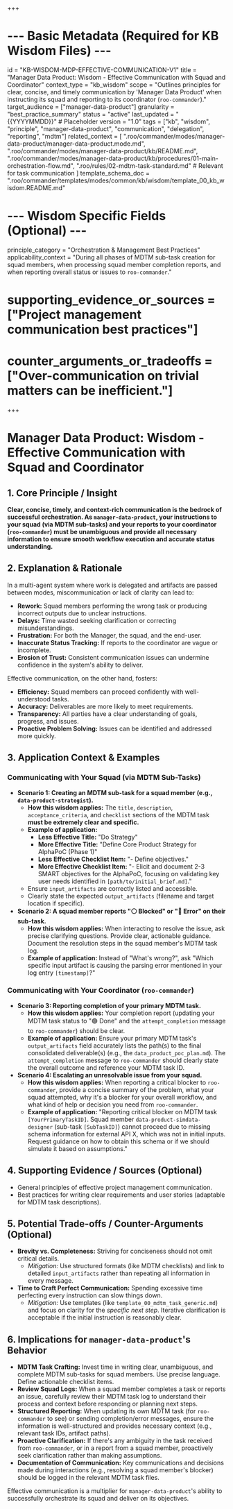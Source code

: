 +++
# --- Basic Metadata (Required for KB Wisdom Files) ---
id = "KB-WISDOM-MDP-EFFECTIVE-COMMUNICATION-V1"
title = "Manager Data Product: Wisdom - Effective Communication with Squad and Coordinator"
context_type = "kb_wisdom"
scope = "Outlines principles for clear, concise, and timely communication by 'Manager Data Product' when instructing its squad and reporting to its coordinator (`roo-commander`)."
target_audience = ["manager-data-product"]
granularity = "best_practice_summary"
status = "active"
last_updated = "{{YYYYMMDD}}" # Placeholder
version = "1.0"
tags = ["kb", "wisdom", "principle", "manager-data-product", "communication", "delegation", "reporting", "mdtm"]
related_context = [
    ".roo/commander/modes/manager-data-product/manager-data-product.mode.md",
    ".roo/commander/modes/manager-data-product/kb/README.md",
    ".roo/commander/modes/manager-data-product/kb/procedures/01-main-orchestration-flow.md",
    ".roo/rules/02-mdtm-task-standard.md" # Relevant for task communication
]
template_schema_doc = ".roo/commander/templates/modes/common/kb/wisdom/template_00_kb_wisdom.README.md"

# --- Wisdom Specific Fields (Optional) ---
principle_category = "Orchestration & Management Best Practices"
applicability_context = "During all phases of MDTM sub-task creation for squad members, when processing squad member completion reports, and when reporting overall status or issues to `roo-commander`."
# supporting_evidence_or_sources = ["Project management communication best practices"]
# counter_arguments_or_tradeoffs = ["Over-communication on trivial matters can be inefficient."]
+++

# Manager Data Product: Wisdom - Effective Communication with Squad and Coordinator

## 1. Core Principle / Insight

**Clear, concise, timely, and context-rich communication is the bedrock of successful orchestration. As `manager-data-product`, your instructions to your squad (via MDTM sub-tasks) and your reports to your coordinator (`roo-commander`) must be unambiguous and provide all necessary information to ensure smooth workflow execution and accurate status understanding.**

## 2. Explanation & Rationale

In a multi-agent system where work is delegated and artifacts are passed between modes, miscommunication or lack of clarity can lead to:

*   **Rework:** Squad members performing the wrong task or producing incorrect outputs due to unclear instructions.
*   **Delays:** Time wasted seeking clarification or correcting misunderstandings.
*   **Frustration:** For both the Manager, the squad, and the end-user.
*   **Inaccurate Status Tracking:** If reports to the coordinator are vague or incomplete.
*   **Erosion of Trust:** Consistent communication issues can undermine confidence in the system's ability to deliver.

Effective communication, on the other hand, fosters:
*   **Efficiency:** Squad members can proceed confidently with well-understood tasks.
*   **Accuracy:** Deliverables are more likely to meet requirements.
*   **Transparency:** All parties have a clear understanding of goals, progress, and issues.
*   **Proactive Problem Solving:** Issues can be identified and addressed more quickly.

## 3. Application Context & Examples

### Communicating with Your Squad (via MDTM Sub-Tasks)

*   **Scenario 1: Creating an MDTM sub-task for a squad member (e.g., `data-product-strategist`).**
    *   **How this wisdom applies:** The `title`, `description`, `acceptance_criteria`, and `checklist` sections of the MDTM task **must be extremely clear and specific.**
    *   **Example of application:**
        *   **Less Effective Title:** "Do Strategy"
        *   **More Effective Title:** "Define Core Product Strategy for AlphaPoC (Phase 1)"
        *   **Less Effective Checklist Item:** "- Define objectives."
        *   **More Effective Checklist Item:** "- Elicit and document 2-3 SMART objectives for the AlphaPoC, focusing on validating key user needs identified in `[path/to/initial_brief.md]`."
    *   Ensure `input_artifacts` are correctly listed and accessible.
    *   Clearly state the expected `output_artifacts` (filename and target location if specific).
*   **Scenario 2: A squad member reports "⚪ Blocked" or "🔴 Error" on their sub-task.**
    *   **How this wisdom applies:** When interacting to resolve the issue, ask precise clarifying questions. Provide clear, actionable guidance. Document the resolution steps in the squad member's MDTM task log.
    *   **Example of application:** Instead of "What's wrong?", ask "Which specific input artifact is causing the parsing error mentioned in your log entry `[timestamp]`?"

### Communicating with Your Coordinator (`roo-commander`)

*   **Scenario 3: Reporting completion of your primary MDTM task.**
    *   **How this wisdom applies:** Your completion report (updating your MDTM task status to "🟢 Done" and the `attempt_completion` message to `roo-commander`) should be clear.
    *   **Example of application:** Ensure your primary MDTM task's `output_artifacts` field accurately lists the path(s) to the final consolidated deliverable(s) (e.g., the `data_product_poc_plan.md`). The `attempt_completion` message to `roo-commander` should clearly state the overall outcome and reference your MDTM task ID.
*   **Scenario 4: Escalating an unresolvable issue from your squad.**
    *   **How this wisdom applies:** When reporting a critical blocker to `roo-commander`, provide a concise summary of the problem, what your squad attempted, why it's a blocker for your overall workflow, and what kind of help or decision you need from `roo-commander`.
    *   **Example of application:** "Reporting critical blocker on MDTM task `[YourPrimaryTaskID]`. Squad member `data-product-simdata-designer` (sub-task `[SubTaskID]`) cannot proceed due to missing schema information for external API X, which was not in initial inputs. Request guidance on how to obtain this schema or if we should simulate it based on assumptions."

## 4. Supporting Evidence / Sources (Optional)

*   General principles of effective project management communication.
*   Best practices for writing clear requirements and user stories (adaptable for MDTM task descriptions).

## 5. Potential Trade-offs / Counter-Arguments (Optional)

*   **Brevity vs. Completeness:** Striving for conciseness should not omit critical details.
    *   *Mitigation:* Use structured formats (like MDTM checklists) and link to detailed `input_artifacts` rather than repeating all information in every message.
*   **Time to Craft Perfect Communication:** Spending excessive time perfecting every instruction can slow things down.
    *   *Mitigation:* Use templates (like `template_00_mdtm_task_generic.md`) and focus on clarity for the *specific next step*. Iterative clarification is acceptable if the initial instruction is reasonably clear.

## 6. Implications for `manager-data-product`'s Behavior

*   **MDTM Task Crafting:** Invest time in writing clear, unambiguous, and complete MDTM sub-tasks for squad members. Use precise language. Define actionable checklist items.
*   **Review Squad Logs:** When a squad member completes a task or reports an issue, carefully review their MDTM task log to understand their process and context before responding or planning next steps.
*   **Structured Reporting:** When updating its own MDTM task (for `roo-commander` to see) or sending completion/error messages, ensure the information is well-structured and provides necessary context (e.g., relevant task IDs, artifact paths).
*   **Proactive Clarification:** If there's any ambiguity in the task received from `roo-commander`, or in a report from a squad member, proactively seek clarification rather than making assumptions.
*   **Documentation of Communication:** Key communications and decisions made during interactions (e.g., resolving a squad member's blocker) should be logged in the relevant MDTM task files.

Effective communication is a multiplier for `manager-data-product`'s ability to successfully orchestrate its squad and deliver on its objectives.